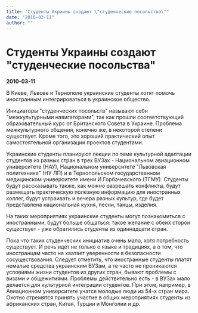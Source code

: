 ```yaml
---
title: "Студенты Украины создают \"студенческие посольства\""
date: "2010-03-11"
author: ""
---
```


# Студенты Украины создают "студенческие посольства"

**2010-03-11** 

В Киеве, Львове и Тернополе украинские студенты хотят помочь иностранным интегрироваться в украинское общество.

Инициаторы "студенческих посольств" называют себя "межкультурными навигаторами", так как прошли соответствующий образовательный курс от Британского Совета в Украине. Проблема межкультурного общения, конечно же, в некоторой степени существует. Кроме того, это хороший практический опыт самостоятельной организации проектов студентами.

Украинские студенты планируют лекции по теме культурной адаптации студентов из разных стран в трех ВУЗах - Национальном авиационном университете (НАУ), Национальном университете "Львовская политехника" (НУ ЛП) и в Тернопольском государственном медицинском университете имени И.Горбачевского (ТГМУ). Студенты будут рассказывать также, как можно разрешать конфликты, будут размещать практическую полезную информацию для иностранных коллег, будут устраивать и вечера разных культур, где будет представлена национальная кухня, песни, танцы, изделия.

На таких мероприятиях украинские студенты могут познакомиться с иностранными, будут больше общаться: такое желание с обеих сторон существует - уже обратились студенты из одиннадцати стран.

Пока что таких студенческих инициатив очень мало, хотя потребность существует. И речь идет не только о языке и традициях, а о том, что иностранцам часто не хватает уверенности в безопасности сосуществования. Следует отметить, что иностранные студенты платят немалые средства украинским ВУЗам, а те часто не проникаются условиями жизни студентов из других стран, бывают проблемы с визами и общежитиями. Проблемы действительно есть - в ВУЗах мало делается для культурной интеграции студентов. При этом, например, в Авиационном университете учатся молодые люди из 54-х стран мира. Охотно стремятся принять участие в общих мероприятиях студенты из африканских стран, Китая, Турции и Монголии и др.